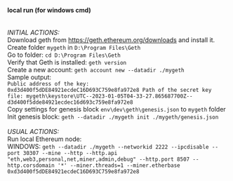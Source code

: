 **local run (for windows cmd)**<br>
<br><br>_INITIAL ACTIONS:_<br>
Download geth from https://geth.ethereum.org/downloads and install it.<br>
Create folder `mygeth` in `D:\Program Files\Geth`<br>
Go to folder:
`cd D:\Program Files\Geth`<br>
Verify that Geth is installed:
`geth version`<br>
Create a new account:
`geth account new --datadir ./mygeth`<br>
Sample output:<br>
`Public address of the key:   0xd3d400f5dDE84921ecdeC16D693C759e8fa972e8
Path of the secret key file: mygeth\keystore\UTC--2023-01-05T04-33-27.865687700Z--d3d400f5dde84921ecdec16d693c759e8fa972e8`
<br>
Copy settings for genesis block `env\dev\geth\genesis.json` to `mygeth` folder
<br>
Init genesis block: `geth --datadir ./mygeth init ./mygeth/genesis.json`
<br><br>
_USUAL ACTIONS:_<br>
Run local Ethereum node:
<br>WINDOWS: `geth --datadir ./mygeth --networkid 2222 --ipcdisable --port 30307 --mine --http --http.api "eth,web3,personal,net,miner,admin,debug" --http.port 8507 --http.corsdomain '*' --miner.threads=1 --miner.etherbase 0xd3d400f5dDE84921ecdeC16D693C759e8fa972e8`
